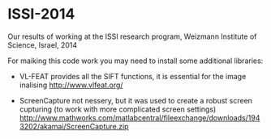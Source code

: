 ISSI-2014
=========

Our results of working at the ISSI research program, Weizmann Institute of Science, Israel, 2014

For maiking this code work you may need to install some additional libraries:
 * 	VL-FEAT 
	provides all the SIFT functions, it is essential for the image inalising
	http://www.vlfeat.org/


 * 	ScreenCapture
	not nessery, but it was used to create a robust screen cupturing (to work with more complicated screen settings)
	http://www.mathworks.com/matlabcentral/fileexchange/downloads/1943202/akamai/ScreenCapture.zip